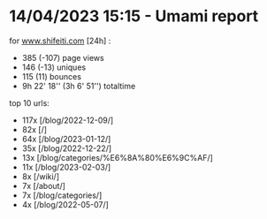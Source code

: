 # 14/04/2023 15:15 - Umami report
for www.shifeiti.com [24h] :

 - 385 (-107) page views
 - 146 (-13) uniques
 - 115 (11) bounces
 - 9h 22' 18'' (3h 6' 51'') totaltime


top 10 urls:
 - 117x [/blog/2022-12-09/]
 - 82x [/]
 - 64x [/blog/2023-01-12/]
 - 35x [/blog/2022-12-22/]
 - 13x [/blog/categories/%E6%8A%80%E6%9C%AF/]
 - 11x [/blog/2023-02-03/]
 - 8x [/wiki/]
 - 7x [/about/]
 - 7x [/blog/categories/]
 - 4x [/blog/2022-05-07/]


